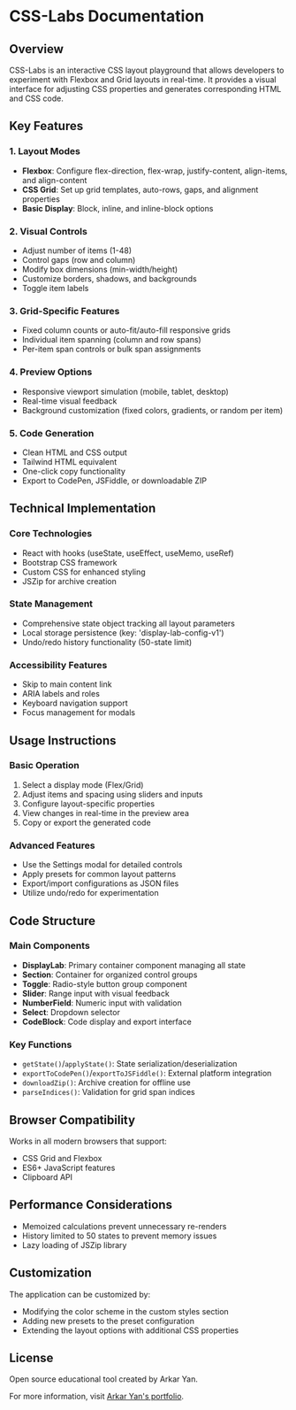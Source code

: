 # CSS-Labs Documentation

## Overview

CSS-Labs is an interactive CSS layout playground that allows developers to experiment with Flexbox and Grid layouts in real-time. It provides a visual interface for adjusting CSS properties and generates corresponding HTML and CSS code.

## Key Features

### 1. Layout Modes
- **Flexbox**: Configure flex-direction, flex-wrap, justify-content, align-items, and align-content
- **CSS Grid**: Set up grid templates, auto-rows, gaps, and alignment properties
- **Basic Display**: Block, inline, and inline-block options

### 2. Visual Controls
- Adjust number of items (1-48)
- Control gaps (row and column)
- Modify box dimensions (min-width/height)
- Customize borders, shadows, and backgrounds
- Toggle item labels

### 3. Grid-Specific Features
- Fixed column counts or auto-fit/auto-fill responsive grids
- Individual item spanning (column and row spans)
- Per-item span controls or bulk span assignments

### 4. Preview Options
- Responsive viewport simulation (mobile, tablet, desktop)
- Real-time visual feedback
- Background customization (fixed colors, gradients, or random per item)

### 5. Code Generation
- Clean HTML and CSS output
- Tailwind HTML equivalent
- One-click copy functionality
- Export to CodePen, JSFiddle, or downloadable ZIP

## Technical Implementation

### Core Technologies
- React with hooks (useState, useEffect, useMemo, useRef)
- Bootstrap CSS framework
- Custom CSS for enhanced styling
- JSZip for archive creation

### State Management
- Comprehensive state object tracking all layout parameters
- Local storage persistence (key: 'display-lab-config-v1')
- Undo/redo history functionality (50-state limit)

### Accessibility Features
- Skip to main content link
- ARIA labels and roles
- Keyboard navigation support
- Focus management for modals

## Usage Instructions

### Basic Operation
1. Select a display mode (Flex/Grid)
2. Adjust items and spacing using sliders and inputs
3. Configure layout-specific properties
4. View changes in real-time in the preview area
5. Copy or export the generated code

### Advanced Features
- Use the Settings modal for detailed controls
- Apply presets for common layout patterns
- Export/import configurations as JSON files
- Utilize undo/redo for experimentation

## Code Structure

### Main Components
- **DisplayLab**: Primary container component managing all state
- **Section**: Container for organized control groups
- **Toggle**: Radio-style button group component
- **Slider**: Range input with visual feedback
- **NumberField**: Numeric input with validation
- **Select**: Dropdown selector
- **CodeBlock**: Code display and export interface

### Key Functions
- `getState()`/`applyState()`: State serialization/deserialization
- `exportToCodePen()`/`exportToJSFiddle()`: External platform integration
- `downloadZip()`: Archive creation for offline use
- `parseIndices()`: Validation for grid span indices

## Browser Compatibility

Works in all modern browsers that support:
- CSS Grid and Flexbox
- ES6+ JavaScript features
- Clipboard API

## Performance Considerations

- Memoized calculations prevent unnecessary re-renders
- History limited to 50 states to prevent memory issues
- Lazy loading of JSZip library

## Customization

The application can be customized by:
- Modifying the color scheme in the custom styles section
- Adding new presets to the preset configuration
- Extending the layout options with additional CSS properties

## License

Open source educational tool created by Arkar Yan.

For more information, visit [Arkar Yan's portfolio](https://arkaryan.vercel.app/).
